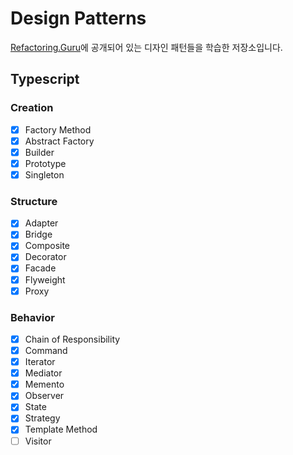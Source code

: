 # Design Patterns

[Refactoring.Guru](https://refactoring.guru/)에 공개되어 있는 디자인 패턴들을 학습한 저장소입니다.

## Typescript

### Creation

- [x] Factory Method
- [x] Abstract Factory
- [x] Builder
- [x] Prototype
- [x] Singleton

### Structure

- [x] Adapter
- [x] Bridge
- [x] Composite
- [x] Decorator
- [x] Facade
- [x] Flyweight
- [x] Proxy

### Behavior

- [x] Chain of Responsibility
- [x] Command
- [x] Iterator
- [x] Mediator
- [x] Memento
- [x] Observer
- [x] State
- [x] Strategy
- [x] Template Method
- [ ] Visitor
